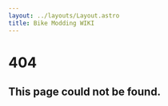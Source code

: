 ```yaml
---
layout: ../layouts/Layout.astro
title: Bike Modding WIKI
---
```


<div class="h-64 flex flex-auto items-center justify-center text-center px-4 flex-col sm:flex-row">
    <h1 class="mt-2 text-2xl sm:text-3xl font-extrabold text-slate-900 tracking-tight sm:pr-6 sm:mr-6 sm:border-r sm:border-slate-900/10 sm:dark:border-slate-300/10 dark:text-slate-200">404</h1>
    <h2 class="mt-0 text-lg text-slate-700 dark:text-slate-400">This page could not be found.</h2>
</div>